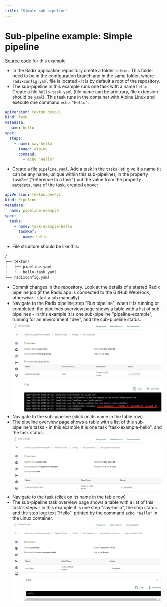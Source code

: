 ```yaml
---
title: "Simple sub-pipeline"
---
```


# Sub-pipeline example: Simple pipeline

[Source code](https://github.com/equinor/radix-sub-pipeline-example/tree/simple-pipeline) for this example.

* In the Radix application repository create a folder `tekton`. This folder need to be in the configuration branch and in the same folder, where `radixconfig.yaml` file is located - it is by default a root of the repository.
* The sub-pipeline in this example runs one task with a name `hello`. Create a file `hello-task.yaml` (file name can be arbitrary, file extension should be `yaml`). This task runs in the container with Alpine Linux and execute one command `echo "Hello"`.

```yaml
apiVersion: tekton.dev/v1
kind: Task
metadata:
  name: hello
spec:
  steps:
    - name: say-hello
      image: alpine
      command:
        - echo "Hello"
```

* Create a file `pipeline.yaml`. Add a task in the `tasks` list: give it a name (it can be any name, unique within this sub-pipeline), in the property `taskRef` ("reference to a task") put the value from the property `metadata.name` of the task, created above:

```yaml
apiVersion: tekton.dev/v1
kind: Pipeline
metadata:
  name: pipeline-example
spec:
  tasks:
    - name: task-example-hello
      taskRef:
        name: hello
```

* File structure should be like this:

```sh
/
├── tekton/
│   ├── pipeline.yaml
│   └── hello-task.yaml
└── radixconfig.yaml
```

* Commit changes in the repository. Look at the details of a started Radix pipeline job (if the Radix app is connected to the GitHub WebHook, otherwise - start a job manually).
* Navigate to the Radix pipeline step "Run pipeline", when it is running or completed: the pipelines overview page shows a table with a list of sub-pipelines - in this example it is one sub-pipeline "pipeline-example", running for an environment "dev", and the sub-pipeline status.
 ![Sub-pipeline list](./example-simple-pipeline-pipelines.jpg "Sub-pipeline list")
* Navigate to the sub-pipeline (click on its name in the table row)
* The pipeline overview page shows a table with a list of this sub-pipeline's tasks - in this example it is one task "task-example-hello", and the task status.
  ![Sub-pipeline tasks](./example-simple-pipeline-tasks.jpg "Sub-pipeline tasks")
* Navigate to the task (click on its name in the table row)
* The sub-pipeline task overview page shows a table with a list of this task's steps - in this example it is one step "say-hello", the step status and the step log: text "Hello", printed by the command `echo "Hello"` in the Linux container.
  ![Sub-pipeline task steps](./example-simple-pipeline-task.jpg "Sub-pipeline task steps")
